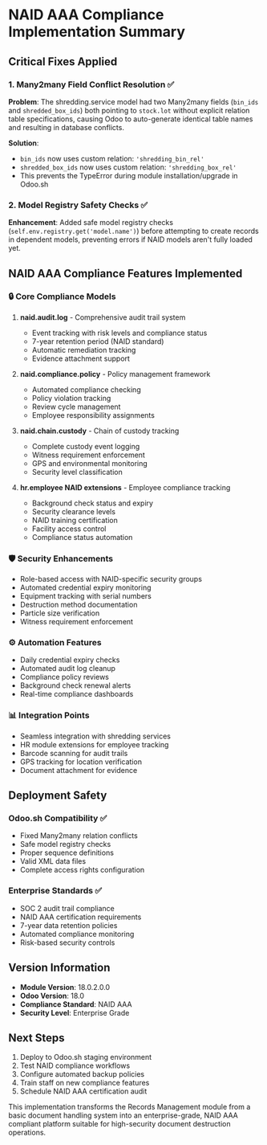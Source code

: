 # NAID AAA Compliance Implementation Summary

## Critical Fixes Applied

### 1. Many2many Field Conflict Resolution ✅
**Problem**: The shredding.service model had two Many2many fields (`bin_ids` and `shredded_box_ids`) both pointing to `stock.lot` without explicit relation table specifications, causing Odoo to auto-generate identical table names and resulting in database conflicts.

**Solution**: 
- `bin_ids` now uses custom relation: `'shredding_bin_rel'`
- `shredded_box_ids` now uses custom relation: `'shredding_box_rel'`
- This prevents the TypeError during module installation/upgrade in Odoo.sh

### 2. Model Registry Safety Checks ✅
**Enhancement**: Added safe model registry checks (`self.env.registry.get('model.name')`) before attempting to create records in dependent models, preventing errors if NAID models aren't fully loaded yet.

## NAID AAA Compliance Features Implemented

### 🔒 Core Compliance Models
1. **naid.audit.log** - Comprehensive audit trail system
   - Event tracking with risk levels and compliance status
   - 7-year retention period (NAID standard)
   - Automatic remediation tracking
   - Evidence attachment support

2. **naid.compliance.policy** - Policy management framework
   - Automated compliance checking
   - Policy violation tracking
   - Review cycle management
   - Employee responsibility assignments

3. **naid.chain.custody** - Chain of custody tracking
   - Complete custody event logging
   - Witness requirement enforcement
   - GPS and environmental monitoring
   - Security level classification

4. **hr.employee NAID extensions** - Employee compliance tracking
   - Background check status and expiry
   - Security clearance levels
   - NAID training certification
   - Facility access control
   - Compliance status automation

### 🛡️ Security Enhancements
- Role-based access with NAID-specific security groups
- Automated credential expiry monitoring
- Equipment tracking with serial numbers
- Destruction method documentation
- Particle size verification
- Witness requirement enforcement

### ⚙️ Automation Features
- Daily credential expiry checks
- Automated audit log cleanup
- Compliance policy reviews
- Background check renewal alerts
- Real-time compliance dashboards

### 📊 Integration Points
- Seamless integration with shredding services
- HR module extensions for employee tracking
- Barcode scanning for audit trails
- GPS tracking for location verification
- Document attachment for evidence

## Deployment Safety

### Odoo.sh Compatibility ✅
- Fixed Many2many relation conflicts
- Safe model registry checks
- Proper sequence definitions
- Valid XML data files
- Complete access rights configuration

### Enterprise Standards ✅
- SOC 2 audit trail compliance
- NAID AAA certification requirements
- 7-year data retention policies
- Automated compliance monitoring
- Risk-based security controls

## Version Information
- **Module Version**: 18.0.2.0.0
- **Odoo Version**: 18.0
- **Compliance Standard**: NAID AAA
- **Security Level**: Enterprise Grade

## Next Steps
1. Deploy to Odoo.sh staging environment
2. Test NAID compliance workflows
3. Configure automated backup policies
4. Train staff on new compliance features
5. Schedule NAID AAA certification audit

This implementation transforms the Records Management module from a basic document handling system into an enterprise-grade, NAID AAA compliant platform suitable for high-security document destruction operations.
